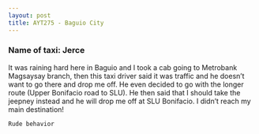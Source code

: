 ```yaml
---
layout: post
title: AYT275 - Baguio City 
---
```


### Name of taxi: Jerce

It was raining hard here in Baguio and I took a cab going to Metrobank Magsaysay branch, then this taxi driver said it was traffic and he doesn’t want to go there and drop me off. He even decided to go with the longer route (Upper Bonifacio road to SLU). He then said that I should take the jeepney instead and he will drop me off at SLU Bonifacio. I didn’t reach my main destination!

```Rude behavior```

